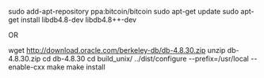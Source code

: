 sudo add-apt-repository ppa:bitcoin/bitcoin
sudo apt-get update
sudo apt-get install libdb4.8-dev libdb4.8++-dev

OR

wget http://download.oracle.com/berkeley-db/db-4.8.30.zip
unzip db-4.8.30.zip
cd db-4.8.30
cd build_unix/
../dist/configure --prefix=/usr/local --enable-cxx
make
make install